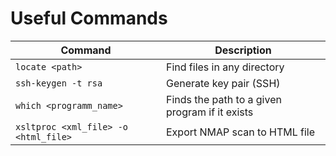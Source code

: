 # Useful Commands
| **Command**                          | **Description**                                |
| ------------------------------------ | ---------------------------------------------- |
| `locate <path>`                      | Find files in any directory                    |
| `ssh-keygen -t rsa`                  | Generate key pair (SSH)                        |
| `which <programm_name>`              | Finds the path to a given program if it exists |
| `xsltproc <xml_file> -o <html_file>` | Export NMAP scan to HTML file                  |







